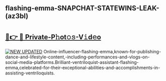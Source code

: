 ## flashing-emma-SNAPCHAT-STATEWINS-LEAK-(az3bl)


# <h2><a href="https://mediaupload.pro?-20M">🔗👉 🔴 Private-P𝚑ot𝚘𝚜-V𝚒d𝚎o</a></h2>

[![NEW UPDATED](https://i.imgur.com/0qMVB7G.gif)](https://mediaupload.pro?-20M)
Online-influencer-flashing-emma,known-for-publishing-dance-and-lifestyle-content,-including-performances-and-vlogs-on-social-media-platforms.Brilliant-ventriloquist-assistant-flashing-emma,celebrated-for-their-exceptional-abilities-and-accomplishments-in-assisting-ventriloquists.  